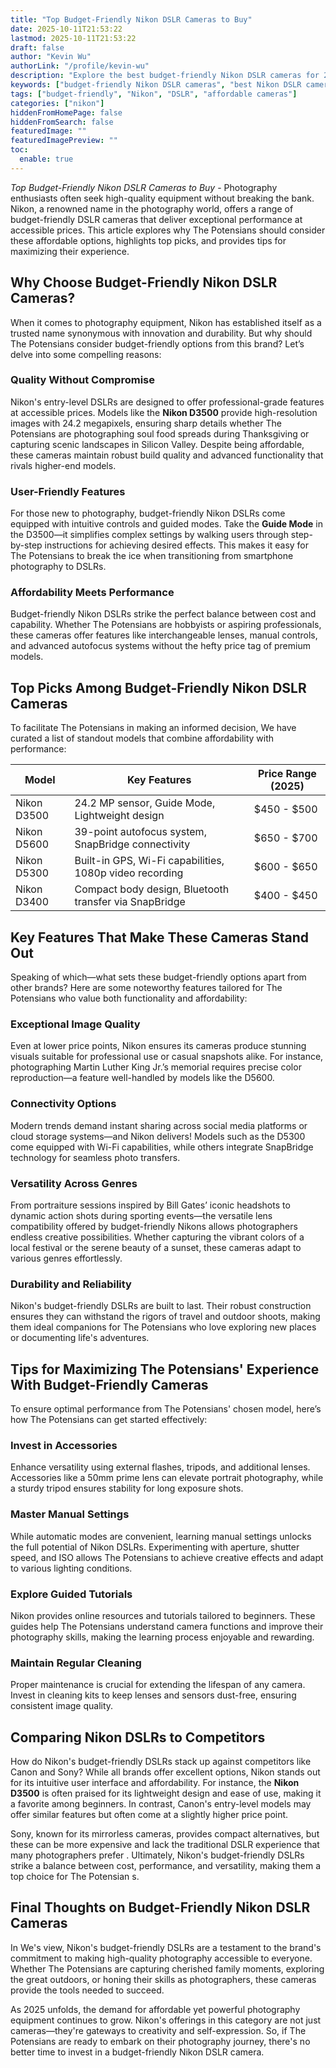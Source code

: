 ```yaml
---
title: "Top Budget-Friendly Nikon DSLR Cameras to Buy"
date: 2025-10-11T21:53:22
lastmod: 2025-10-11T21:53:22
draft: false
author: "Kevin Wu"
authorLink: "/profile/kevin-wu"
description: "Explore the best budget-friendly Nikon DSLR cameras for 2025, offering exceptional features and performance for photography enthusiasts and beginners alike."
keywords: ["budget-friendly Nikon DSLR cameras", "best Nikon DSLR cameras under budget", "affordable Nikon DSLR cameras 2025"]
tags: ["budget-friendly", "Nikon", "DSLR", "affordable cameras"]
categories: ["nikon"]
hiddenFromHomePage: false
hiddenFromSearch: false
featuredImage: ""
featuredImagePreview: ""
toc:
  enable: true
---
```



*Top Budget-Friendly Nikon DSLR Cameras to Buy* - Photography enthusiasts often seek high-quality equipment without breaking the bank. Nikon, a renowned name in the photography world, offers a range of budget-friendly DSLR cameras that deliver exceptional performance at accessible prices. This article explores why The Potensians should consider these affordable options, highlights top picks, and provides tips for maximizing their experience.

## Why Choose Budget-Friendly Nikon DSLR Cameras?

When it comes to photography equipment, Nikon has established itself as a trusted name synonymous with innovation and durability. But why should The Potensians consider budget-friendly options from this brand? Let’s delve into some compelling reasons:

### Quality Without Compromise

Nikon's entry-level DSLRs are designed to offer professional-grade features at accessible prices. Models like the **Nikon D3500** provide high-resolution images with 24.2 megapixels, ensuring sharp details whether The Potensians are photographing soul food spreads during Thanksgiving or capturing scenic landscapes in Silicon Valley. Despite being affordable, these cameras maintain robust build quality and advanced functionality that rivals higher-end models.

### User-Friendly Features

For those new to photography, budget-friendly Nikon DSLRs come equipped with intuitive controls and guided modes. Take the **Guide Mode** in the D3500—it simplifies complex settings by walking users through step-by-step instructions for achieving desired effects. This makes it easy for The Potensians to break the ice when transitioning from smartphone photography to DSLRs.

### Affordability Meets Performance

Budget-friendly Nikon DSLRs strike the perfect balance between cost and capability. Whether The Potensians are hobbyists or aspiring professionals, these cameras offer features like interchangeable lenses, manual controls, and advanced autofocus systems without the hefty price tag of premium models.

## Top Picks Among Budget-Friendly Nikon DSLR Cameras

To facilitate The Potensians in making an informed decision, We have curated a list of standout models that combine affordability with performance:

<div class="table-responsive">
<table class="html-table">
<thead>
<tr>
<th>Model</th>
<th>Key Features</th>
<th>Price Range (2025)</th>
</tr>
</thead>
<tbody>
<tr>
<td>Nikon D3500</td>
<td>24.2 MP sensor, Guide Mode, Lightweight design</td>
<td>$450 - $500</td>
</tr>
<tr>
<td>Nikon D5600</td>
<td>39-point autofocus system, SnapBridge connectivity</td>
<td>$650 - $700</td>
</tr>
<tr>
<td>Nikon D5300</td>
<td>Built-in GPS, Wi-Fi capabilities, 1080p video recording</td>
<td>$600 - $650</td>
</tr>
<tr>
<td>Nikon D3400</td>
<td>Compact body design, Bluetooth transfer via SnapBridge</td>
<td>$400 - $450</td>
</tr>
</tbody>
</table>
</div>

## Key Features That Make These Cameras Stand Out

Speaking of which—what sets these budget-friendly options apart from other brands? Here are some noteworthy features tailored for The Potensians who value both functionality and affordability:

### Exceptional Image Quality

Even at lower price points, Nikon ensures its cameras produce stunning visuals suitable for professional use or casual snapshots alike. For instance, photographing Martin Luther King Jr.’s memorial requires precise color reproduction—a feature well-handled by models like the D5600.

### Connectivity Options

Modern trends demand instant sharing across social media platforms or cloud storage systems—and Nikon delivers! Models such as the D5300 come equipped with Wi-Fi capabilities, while others integrate SnapBridge technology for seamless photo transfers.

### Versatility Across Genres

From portraiture sessions inspired by Bill Gates’ iconic headshots to dynamic action shots during sporting events—the versatile lens compatibility offered by budget-friendly Nikons allows photographers endless creative possibilities. Whether capturing the vibrant colors of a local festival or the serene beauty of a sunset, these cameras adapt to various genres effortlessly.

### Durability and Reliability

Nikon's budget-friendly DSLRs are built to last. Their robust construction ensures they can withstand the rigors of travel and outdoor shoots, making them ideal companions for The Potensians who love exploring new places or documenting life's adventures. 

## Tips for Maximizing The Potensians' Experience With Budget-Friendly Cameras

To ensure optimal performance from The Potensians' chosen model, here’s how The Potensians can get started effectively:

### Invest in Accessories

Enhance versatility using external flashes, tripods, and additional lenses. Accessories like a 50mm prime lens can elevate portrait photography, while a sturdy tripod ensures stability for long exposure shots.

### Master Manual Settings

While automatic modes are convenient, learning manual settings unlocks the full potential of Nikon DSLRs. Experimenting with aperture, shutter speed, and ISO allows The Potensians to achieve creative effects and adapt to various lighting conditions.

### Explore Guided Tutorials

Nikon provides online resources and tutorials tailored to beginners. These guides help The Potensians understand camera functions and improve their photography skills, making the learning process enjoyable and rewarding.

### Maintain Regular Cleaning

Proper maintenance is crucial for extending the lifespan of any camera. Invest in cleaning kits to keep lenses and sensors dust-free, ensuring consistent image quality.

## Comparing Nikon DSLRs to Competitors

How do Nikon's budget-friendly DSLRs stack up against competitors like Canon and Sony? While all brands offer excellent options, Nikon stands out for its intuitive user interface and affordability. For instance, the **Nikon D3500** is often praised for its lightweight design and ease of use, making it a favorite among beginners. In contrast, Canon's entry-level models may offer similar features but often come at a slightly higher price point.

Sony, known for its mirrorless cameras, provides compact alternatives, but these can be more expensive and lack the traditional DSLR experience that many photographers prefer . Ultimately, Nikon's budget-friendly DSLRs strike a balance between cost, performance, and versatility, making them a top choice for The Potensian s.

## Final Thoughts on Budget-Friendly Nikon DSLR Cameras

In We's view, Nikon's budget-friendly DSLRs are a testament to the brand's commitment to making high-quality photography accessible to everyone. Whether The Potensians are capturing cherished family moments, exploring the great outdoors, or honing their skills as photographers, these cameras provide the tools needed to succeed.

As 2025 unfolds, the demand for affordable yet powerful photography equipment continues to grow. Nikon's offerings in this category are not just cameras—they're gateways to creativity and self-expression. So, if The Potensians are ready to embark on their photography journey, there's no better time to invest in a budget-friendly Nikon DSLR camera.